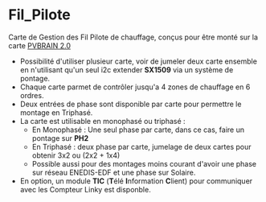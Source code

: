 # Fil_Pilote
Carte de Gestion des Fil Pilote de chauffage, conçus pour être monté sur la carte [PVBRAIN 2.0](https://github.com/Bandit-17/PVBRAIN)
- Possibilité d'utiliser plusieur carte, voir de jumeler deux carte ensemble en n'utilisant qu'un seul i2c extender **SX1509** via un système de pontage.
- Chaque carte parmet de contrôler jusqu'a 4 zones de chauffage en 6 ordres.
- Deux entrées de phase sont disponible par carte pour permettre le montage en Triphasé.
- La carte est utilisable en monophasé ou triphasé :
  - En Monophasé : Une seul phase par carte, dans ce cas, faire un pontage sur **PH2**
  - En Triphasé : deux phase par carte, jumelage de deux cartes pour obtenir 3x2 ou (2x2 + 1x4)
  - Possible aussi pour des montages moins courant d'avoir une phase sur réseau ENEDIS-EDF et une phase sur Solaire.
- En option, un module **TIC** (**T**élé **I**nformation **C**lient) pour communiquer avec les Compteur Linky est disponble.
